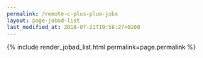 ```yaml
---
permalink: /remote-c-plus-plus-jobs
layout: page-jobad-list
last_modified_at: 2018-07-21T19:58:27+0200
---
```

{% include render_jobad_list.html permalink=page.permalink %}
